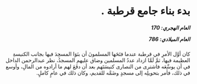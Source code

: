 <h1 dir="rtl">بدء بناء جامع قرطبة .</h1>

<h5 dir="rtl">العام الهجري:  170

العام الميلادي: 786

</h5>

<p dir="rtl">كان أوَّل الأمرِ في قرطبة عندما فتَحَها المسلمونَ أن بنَوَا المسجِدَ فيها بجانب الكنيسةِ العظيمة فيها، ثمَّ لَمَّا ازداد عددُ المسلمين وضاق عليهم المسجدُ، نظر عبدالرحمن الداخل في أن يوسِّعَه فاشترى من النصارى كنيسَتَهم بعد أن دفَعَ لهم ما أرادوه من المالِ، وأوسع في ذلك، فأمر بتحويلِه إلى مسجدٍ وضَمَّه للقديم، وكان ذلك في عامٍ كاملٍ.</p></br>

